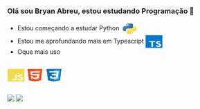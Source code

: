 ### Olá sou Bryan Abreu, estou estudando Programação  👋
- Estou começando a estudar Python <img align="center" alt="Rafa-Python" height="30" width="40" src="https://raw.githubusercontent.com/devicons/devicon/master/icons/python/python-original.svg">
- Estou me aprofundando mais em Typescript   <img align="center" alt="Rafa-Ts" height="30" width="40" src="https://raw.githubusercontent.com/devicons/devicon/master/icons/typescript/typescript-plain.svg">
- Oque mais uso 
<div style="display: inline_block"><br>
  
  <img align="center" alt="Bryan-Js" height="30" width="40" src="https://raw.githubusercontent.com/devicons/devicon/master/icons/javascript/javascript-plain.svg">
  <img align="center" alt="Bryan-HTML" height="30" width="40" src="https://raw.githubusercontent.com/devicons/devicon/master/icons/html5/html5-original.svg">
  <img align="center" alt="Bryan-CSS" height="30" width="40" src="https://raw.githubusercontent.com/devicons/devicon/master/icons/css3/css3-original.svg">  
 
</div>
  
  ##
 
<div> 
 
  <a href="https://www.linkedin.com/in/bryan-abreu-943a6121b/" target="_blank"><img src="https://img.shields.io/badge/-LinkedIn-%230077B5?style=for-the-badge&logo=linkedin&logoColor=white" target="_blank"></a> 
  <a href = "mailto:brainha1999@gmail.com"><img src="https://img.shields.io/badge/-Gmail-%23333?style=for-the-badge&logo=gmail&logoColor=white" target="_blank"></a>
</div>
